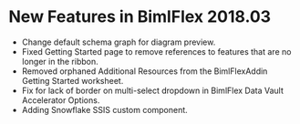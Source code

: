 # New Features in BimlFlex 2018.03

* Change default schema graph for diagram preview.
* Fixed Getting Started page to remove references to features that are no longer in the ribbon.
* Removed orphaned Additional Resources from the BimlFlexAddin Getting Started worksheet.
* Fix for lack of border on multi-select dropdown in BimlFlex Data Vault Accelerator Options.
* Adding Snowflake SSIS custom component.
